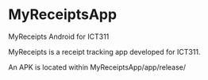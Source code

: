 # MyReceiptsApp
MyReceipts Android for ICT311

MyReceipts is a receipt tracking app developed for ICT311.

An APK is located within MyReceiptsApp/app/release/
